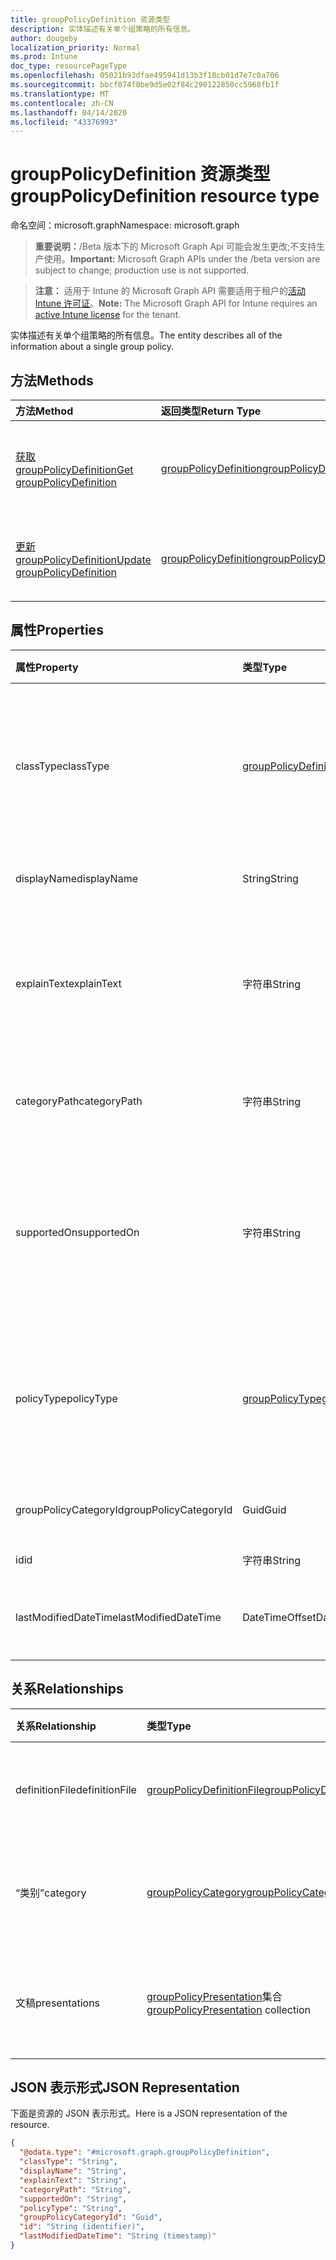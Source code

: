 ```yaml
---
title: groupPolicyDefinition 资源类型
description: 实体描述有关单个组策略的所有信息。
author: dougeby
localization_priority: Normal
ms.prod: Intune
doc_type: resourcePageType
ms.openlocfilehash: 05021b93dfae495941d13b3f18cb01d7e7c0a706
ms.sourcegitcommit: bbcf074f0be9d5e02f84c290122850cc5968fb1f
ms.translationtype: MT
ms.contentlocale: zh-CN
ms.lasthandoff: 04/14/2020
ms.locfileid: "43376993"
---
```

# <a name="grouppolicydefinition-resource-type"></a><span data-ttu-id="e911a-103">groupPolicyDefinition 资源类型</span><span class="sxs-lookup"><span data-stu-id="e911a-103">groupPolicyDefinition resource type</span></span>

<span data-ttu-id="e911a-104">命名空间：microsoft.graph</span><span class="sxs-lookup"><span data-stu-id="e911a-104">Namespace: microsoft.graph</span></span>

> <span data-ttu-id="e911a-105">**重要说明：**/Beta 版本下的 Microsoft Graph Api 可能会发生更改;不支持生产使用。</span><span class="sxs-lookup"><span data-stu-id="e911a-105">**Important:** Microsoft Graph APIs under the /beta version are subject to change; production use is not supported.</span></span>

> <span data-ttu-id="e911a-106">**注意：** 适用于 Intune 的 Microsoft Graph API 需要适用于租户的[活动 Intune 许可证](https://go.microsoft.com/fwlink/?linkid=839381)。</span><span class="sxs-lookup"><span data-stu-id="e911a-106">**Note:** The Microsoft Graph API for Intune requires an [active Intune license](https://go.microsoft.com/fwlink/?linkid=839381) for the tenant.</span></span>

<span data-ttu-id="e911a-107">实体描述有关单个组策略的所有信息。</span><span class="sxs-lookup"><span data-stu-id="e911a-107">The entity describes all of the information about a single group policy.</span></span>

## <a name="methods"></a><span data-ttu-id="e911a-108">方法</span><span class="sxs-lookup"><span data-stu-id="e911a-108">Methods</span></span>
|<span data-ttu-id="e911a-109">方法</span><span class="sxs-lookup"><span data-stu-id="e911a-109">Method</span></span>|<span data-ttu-id="e911a-110">返回类型</span><span class="sxs-lookup"><span data-stu-id="e911a-110">Return Type</span></span>|<span data-ttu-id="e911a-111">说明</span><span class="sxs-lookup"><span data-stu-id="e911a-111">Description</span></span>|
|:---|:---|:---|
|[<span data-ttu-id="e911a-112">获取 groupPolicyDefinition</span><span class="sxs-lookup"><span data-stu-id="e911a-112">Get groupPolicyDefinition</span></span>](../api/intune-grouppolicy-grouppolicydefinition-get.md)|[<span data-ttu-id="e911a-113">groupPolicyDefinition</span><span class="sxs-lookup"><span data-stu-id="e911a-113">groupPolicyDefinition</span></span>](../resources/intune-grouppolicy-grouppolicydefinition.md)|<span data-ttu-id="e911a-114">读取[groupPolicyDefinition](../resources/intune-grouppolicy-grouppolicydefinition.md)对象的属性和关系。</span><span class="sxs-lookup"><span data-stu-id="e911a-114">Read properties and relationships of the [groupPolicyDefinition](../resources/intune-grouppolicy-grouppolicydefinition.md) object.</span></span>|
|[<span data-ttu-id="e911a-115">更新 groupPolicyDefinition</span><span class="sxs-lookup"><span data-stu-id="e911a-115">Update groupPolicyDefinition</span></span>](../api/intune-grouppolicy-grouppolicydefinition-update.md)|[<span data-ttu-id="e911a-116">groupPolicyDefinition</span><span class="sxs-lookup"><span data-stu-id="e911a-116">groupPolicyDefinition</span></span>](../resources/intune-grouppolicy-grouppolicydefinition.md)|<span data-ttu-id="e911a-117">更新[groupPolicyDefinition](../resources/intune-grouppolicy-grouppolicydefinition.md)对象的属性。</span><span class="sxs-lookup"><span data-stu-id="e911a-117">Update the properties of a [groupPolicyDefinition](../resources/intune-grouppolicy-grouppolicydefinition.md) object.</span></span>|

## <a name="properties"></a><span data-ttu-id="e911a-118">属性</span><span class="sxs-lookup"><span data-stu-id="e911a-118">Properties</span></span>
|<span data-ttu-id="e911a-119">属性</span><span class="sxs-lookup"><span data-stu-id="e911a-119">Property</span></span>|<span data-ttu-id="e911a-120">类型</span><span class="sxs-lookup"><span data-stu-id="e911a-120">Type</span></span>|<span data-ttu-id="e911a-121">说明</span><span class="sxs-lookup"><span data-stu-id="e911a-121">Description</span></span>|
|:---|:---|:---|
|<span data-ttu-id="e911a-122">classType</span><span class="sxs-lookup"><span data-stu-id="e911a-122">classType</span></span>|[<span data-ttu-id="e911a-123">groupPolicyDefinitionClassType</span><span class="sxs-lookup"><span data-stu-id="e911a-123">groupPolicyDefinitionClassType</span></span>](../resources/intune-grouppolicy-grouppolicydefinitionclasstype.md)|<span data-ttu-id="e911a-124">标识策略可应用于的组的类型。</span><span class="sxs-lookup"><span data-stu-id="e911a-124">Identifies the type of groups the policy can be applied to.</span></span> <span data-ttu-id="e911a-125">可取值为：`user`、`machine`。</span><span class="sxs-lookup"><span data-stu-id="e911a-125">Possible values are: `user`, `machine`.</span></span>|
|<span data-ttu-id="e911a-126">displayName</span><span class="sxs-lookup"><span data-stu-id="e911a-126">displayName</span></span>|<span data-ttu-id="e911a-127">String</span><span class="sxs-lookup"><span data-stu-id="e911a-127">String</span></span>|<span data-ttu-id="e911a-128">本地化策略名称。</span><span class="sxs-lookup"><span data-stu-id="e911a-128">The localized policy name.</span></span>|
|<span data-ttu-id="e911a-129">explainText</span><span class="sxs-lookup"><span data-stu-id="e911a-129">explainText</span></span>|<span data-ttu-id="e911a-130">字符串</span><span class="sxs-lookup"><span data-stu-id="e911a-130">String</span></span>|<span data-ttu-id="e911a-131">与策略关联的本地化说明或帮助文本。</span><span class="sxs-lookup"><span data-stu-id="e911a-131">The localized explanation or help text associated with the policy.</span></span> <span data-ttu-id="e911a-132">默认值为空白。</span><span class="sxs-lookup"><span data-stu-id="e911a-132">The default value is empty.</span></span>|
|<span data-ttu-id="e911a-133">categoryPath</span><span class="sxs-lookup"><span data-stu-id="e911a-133">categoryPath</span></span>|<span data-ttu-id="e911a-134">字符串</span><span class="sxs-lookup"><span data-stu-id="e911a-134">String</span></span>|<span data-ttu-id="e911a-135">策略的本地化完整类别路径。</span><span class="sxs-lookup"><span data-stu-id="e911a-135">The localized full category path for the policy.</span></span>|
|<span data-ttu-id="e911a-136">supportedOn</span><span class="sxs-lookup"><span data-stu-id="e911a-136">supportedOn</span></span>|<span data-ttu-id="e911a-137">字符串</span><span class="sxs-lookup"><span data-stu-id="e911a-137">String</span></span>|<span data-ttu-id="e911a-138">用于指定受策略影响的操作系统或应用程序版本的本地化字符串。</span><span class="sxs-lookup"><span data-stu-id="e911a-138">Localized string used to specify what operating system or application version is affected by the policy.</span></span>|
|<span data-ttu-id="e911a-139">policyType</span><span class="sxs-lookup"><span data-stu-id="e911a-139">policyType</span></span>|[<span data-ttu-id="e911a-140">groupPolicyType</span><span class="sxs-lookup"><span data-stu-id="e911a-140">groupPolicyType</span></span>](../resources/intune-grouppolicy-grouppolicytype.md)|<span data-ttu-id="e911a-141">指定组策略的类型。</span><span class="sxs-lookup"><span data-stu-id="e911a-141">Specifies the type of group policy.</span></span> <span data-ttu-id="e911a-142">可取值为：`admxBacked`、`admxIngested`。</span><span class="sxs-lookup"><span data-stu-id="e911a-142">Possible values are: `admxBacked`, `admxIngested`.</span></span>|
|<span data-ttu-id="e911a-143">groupPolicyCategoryId</span><span class="sxs-lookup"><span data-stu-id="e911a-143">groupPolicyCategoryId</span></span>|<span data-ttu-id="e911a-144">Guid</span><span class="sxs-lookup"><span data-stu-id="e911a-144">Guid</span></span>|<span data-ttu-id="e911a-145">父类别的类别 id</span><span class="sxs-lookup"><span data-stu-id="e911a-145">The category id of the parent category</span></span>|
|<span data-ttu-id="e911a-146">id</span><span class="sxs-lookup"><span data-stu-id="e911a-146">id</span></span>|<span data-ttu-id="e911a-147">字符串</span><span class="sxs-lookup"><span data-stu-id="e911a-147">String</span></span>|<span data-ttu-id="e911a-148">实体的键。</span><span class="sxs-lookup"><span data-stu-id="e911a-148">Key of the entity.</span></span>|
|<span data-ttu-id="e911a-149">lastModifiedDateTime</span><span class="sxs-lookup"><span data-stu-id="e911a-149">lastModifiedDateTime</span></span>|<span data-ttu-id="e911a-150">DateTimeOffset</span><span class="sxs-lookup"><span data-stu-id="e911a-150">DateTimeOffset</span></span>|<span data-ttu-id="e911a-151">上次修改实体的日期和时间。</span><span class="sxs-lookup"><span data-stu-id="e911a-151">The date and time the entity was last modified.</span></span>|

## <a name="relationships"></a><span data-ttu-id="e911a-152">关系</span><span class="sxs-lookup"><span data-stu-id="e911a-152">Relationships</span></span>
|<span data-ttu-id="e911a-153">关系</span><span class="sxs-lookup"><span data-stu-id="e911a-153">Relationship</span></span>|<span data-ttu-id="e911a-154">类型</span><span class="sxs-lookup"><span data-stu-id="e911a-154">Type</span></span>|<span data-ttu-id="e911a-155">说明</span><span class="sxs-lookup"><span data-stu-id="e911a-155">Description</span></span>|
|:---|:---|:---|
|<span data-ttu-id="e911a-156">definitionFile</span><span class="sxs-lookup"><span data-stu-id="e911a-156">definitionFile</span></span>|[<span data-ttu-id="e911a-157">groupPolicyDefinitionFile</span><span class="sxs-lookup"><span data-stu-id="e911a-157">groupPolicyDefinitionFile</span></span>](../resources/intune-grouppolicy-grouppolicydefinitionfile.md)|<span data-ttu-id="e911a-158">与定义关联的组策略文件。</span><span class="sxs-lookup"><span data-stu-id="e911a-158">The group policy file associated with the definition.</span></span>|
|<span data-ttu-id="e911a-159">“类别”</span><span class="sxs-lookup"><span data-stu-id="e911a-159">category</span></span>|[<span data-ttu-id="e911a-160">groupPolicyCategory</span><span class="sxs-lookup"><span data-stu-id="e911a-160">groupPolicyCategory</span></span>](../resources/intune-grouppolicy-grouppolicycategory.md)|<span data-ttu-id="e911a-161">与定义关联的组策略类别。</span><span class="sxs-lookup"><span data-stu-id="e911a-161">The group policy category associated with the definition.</span></span>|
|<span data-ttu-id="e911a-162">文稿</span><span class="sxs-lookup"><span data-stu-id="e911a-162">presentations</span></span>|<span data-ttu-id="e911a-163">[groupPolicyPresentation](../resources/intune-grouppolicy-grouppolicypresentation.md)集合</span><span class="sxs-lookup"><span data-stu-id="e911a-163">[groupPolicyPresentation](../resources/intune-grouppolicy-grouppolicypresentation.md) collection</span></span>|<span data-ttu-id="e911a-164">与定义关联的组策略演示文稿。</span><span class="sxs-lookup"><span data-stu-id="e911a-164">The group policy presentations associated with the definition.</span></span>|

## <a name="json-representation"></a><span data-ttu-id="e911a-165">JSON 表示形式</span><span class="sxs-lookup"><span data-stu-id="e911a-165">JSON Representation</span></span>
<span data-ttu-id="e911a-166">下面是资源的 JSON 表示形式。</span><span class="sxs-lookup"><span data-stu-id="e911a-166">Here is a JSON representation of the resource.</span></span>
<!-- {
  "blockType": "resource",
  "keyProperty": "id",
  "@odata.type": "microsoft.graph.groupPolicyDefinition"
}
-->
``` json
{
  "@odata.type": "#microsoft.graph.groupPolicyDefinition",
  "classType": "String",
  "displayName": "String",
  "explainText": "String",
  "categoryPath": "String",
  "supportedOn": "String",
  "policyType": "String",
  "groupPolicyCategoryId": "Guid",
  "id": "String (identifier)",
  "lastModifiedDateTime": "String (timestamp)"
}
```



